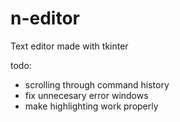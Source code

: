 # n-editor
Text editor made with tkinter

todo:
- scrolling through command history
- fix unnecesary error windows
- make highlighting work properly
